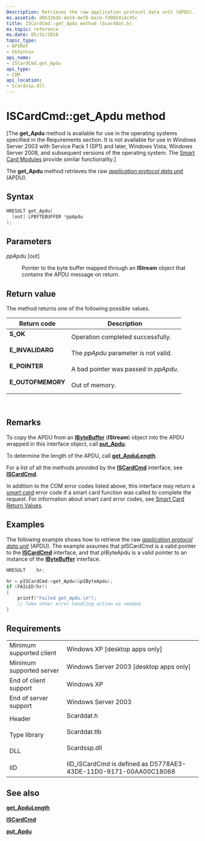 ```yaml
---
Description: Retrieves the raw application protocol data unit (APDU).
ms.assetid: d8b326db-de54-4ef8-becb-fd905414c45c
title: ISCardCmd::get_Apdu method (Scarddat.h)
ms.topic: reference
ms.date: 05/31/2018
topic_type: 
- APIRef
- kbSyntax
api_name: 
- ISCardCmd.get_Apdu
api_type: 
- COM
api_location: 
- Scardssp.dll
---
```


# ISCardCmd::get\_Apdu method

\[The **get\_Apdu** method is available for use in the operating systems specified in the Requirements section. It is not available for use in Windows Server 2003 with Service Pack 1 (SP1) and later, Windows Vista, Windows Server 2008, and subsequent versions of the operating system. The [Smart Card Modules](/previous-versions/windows/desktop/secsmart/smart-card-modules) provide similar functionality.\]

The **get\_Apdu** method retrieves the raw [*application protocol data unit*](../secgloss/a-gly.md) (APDU).

## Syntax


```C++
HRESULT get_Apdu(
  [out] LPBYTEBUFFER *ppApdu
);
```



## Parameters

<dl> <dt>

*ppApdu* \[out\]
</dt> <dd>

Pointer to the byte buffer mapped through an **IStream** object that contains the APDU message on return.

</dd> </dl>

## Return value

The method returns one of the following possible values.



| Return code                                                                                   | Description                                      |
|-----------------------------------------------------------------------------------------------|--------------------------------------------------|
| <dl> <dt>**S\_OK**</dt> </dl>          | Operation completed successfully.<br/>     |
| <dl> <dt>**E\_INVALIDARG**</dt> </dl>  | The *ppApdu* parameter is not valid.<br/>  |
| <dl> <dt>**E\_POINTER**</dt> </dl>     | A bad pointer was passed in *ppApdu*.<br/> |
| <dl> <dt>**E\_OUTOFMEMORY**</dt> </dl> | Out of memory.<br/>                        |



 

## Remarks

To copy the APDU from an [**IByteBuffer**](ibytebuffer.md) (**IStream**) object into the APDU wrapped in this interface object, call [**put\_Apdu**](iscardcmd-put-apdu.md).

To determine the length of the APDU, call [**get\_ApduLength**](iscardcmd-get-apdulength.md).

For a list of all the methods provided by the [**ISCardCmd**](iscardcmd.md) interface, see [**ISCardCmd**](iscardcmd.md).

In addition to the COM error codes listed above, this interface may return a [*smart card*](../secgloss/s-gly.md) error code if a smart card function was called to complete the request. For information about smart card error codes, see [Smart Card Return Values](authentication-return-values.md).

## Examples

The following example shows how to retrieve the raw [*application protocol data unit*](../secgloss/a-gly.md) (APDU). The example assumes that pISCardCmd is a valid pointer to the [**ISCardCmd**](iscardcmd.md) interface, and that pIByteApdu is a valid pointer to an instance of the [**IByteBuffer**](ibytebuffer.md) interface.


```C++
HRESULT    hr;

hr = pISCardCmd->get_Apdu(&pIByteApdu);
if (FAILED(hr)) 
{
    printf("Failed get_Apdu.\n");
    // Take other error handling action as needed.
}
```



## Requirements



|                                     |                                                                                         |
|-------------------------------------|-----------------------------------------------------------------------------------------|
| Minimum supported client<br/> | Windows XP \[desktop apps only\]<br/>                                             |
| Minimum supported server<br/> | Windows Server 2003 \[desktop apps only\]<br/>                                    |
| End of client support<br/>    | Windows XP<br/>                                                                   |
| End of server support<br/>    | Windows Server 2003<br/>                                                          |
| Header<br/>                   | <dl> <dt>Scarddat.h</dt> </dl>   |
| Type library<br/>             | <dl> <dt>Scarddat.tlb</dt> </dl> |
| DLL<br/>                      | <dl> <dt>Scardssp.dll</dt> </dl> |
| IID<br/>                      | IID\_ISCardCmd is defined as D5778AE3-43DE-11D0-9171-00AA00C18068<br/>            |



## See also

<dl> <dt>

[**get\_ApduLength**](iscardcmd-get-apdulength.md)
</dt> <dt>

[**ISCardCmd**](iscardcmd.md)
</dt> <dt>

[**put\_Apdu**](iscardcmd-put-apdu.md)
</dt> </dl>

 

 